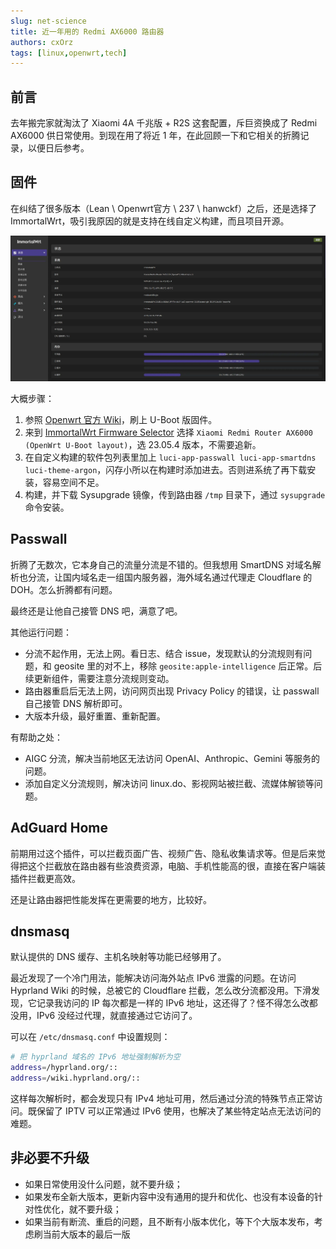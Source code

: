 ```yaml
---
slug: net-science
title: 近一年用的 Redmi AX6000 路由器
authors: cxOrz
tags: [linux,openwrt,tech]
---
```


## 前言

去年搬完家就淘汰了 Xiaomi 4A 千兆版 + R2S 这套配置，斥巨资换成了 Redmi AX6000 供日常使用。到现在用了将近 1 年，在此回顾一下和它相关的折腾记录，以便日后参考。

## 固件

在纠结了很多版本（Lean \ Openwrt官方 \ 237 \ hanwckf）之后，还是选择了 ImmortalWrt，吸引我原因的就是支持在线自定义构建，而且项目开源。

![ax6000-immortalwrt-img](ax6000-immortalwrt.webp)

<!-- truncate -->

大概步骤：

1. 参照 [Openwrt 官方 Wiki](https://openwrt.org/toh/xiaomi/redmi_ax6000)，刷上 U-Boot 版固件。
2. 来到 [ImmortalWrt Firmware Selector](https://firmware-selector.immortalwrt.org/) 选择 `Xiaomi Redmi Router AX6000 (OpenWrt U-Boot layout)`，选 23.05.4 版本，不需要追新。
3. 在自定义构建的软件包列表里加上 `luci-app-passwall luci-app-smartdns luci-theme-argon`，闪存小所以在构建时添加进去。否则进系统了再下载安装，容易空间不足。
4. 构建，并下载 Sysupgrade 镜像，传到路由器 `/tmp` 目录下，通过 `sysupgrade` 命令安装。

## Passwall

折腾了无数次，它本身自己的流量分流是不错的。但我想用 SmartDNS 对域名解析也分流，让国内域名走一组国内服务器，海外域名通过代理走 Cloudflare 的 DOH。怎么折腾都有问题。

最终还是让他自己接管 DNS 吧，满意了吧。

其他运行问题：

- 分流不起作用，无法上网。看日志、结合 issue，发现默认的分流规则有问题，和 geosite 里的对不上，移除 `geosite:apple-intelligence` 后正常。后续更新组件，需要注意分流规则变动。
- 路由器重启后无法上网，访问网页出现 Privacy Policy 的错误，让 passwall 自己接管 DNS 解析即可。
- 大版本升级，最好重置、重新配置。

有帮助之处：

- AIGC 分流，解决当前地区无法访问 OpenAI、Anthropic、Gemini 等服务的问题。
- 添加自定义分流规则，解决访问 linux.do、影视网站被拦截、流媒体解锁等问题。

## AdGuard Home

前期用过这个插件，可以拦截页面广告、视频广告、隐私收集请求等。但是后来觉得把这个拦截放在路由器有些浪费资源，电脑、手机性能高的很，直接在客户端装插件拦截更高效。

还是让路由器把性能发挥在更需要的地方，比较好。

## dnsmasq

默认提供的 DNS 缓存、主机名映射等功能已经够用了。

最近发现了一个冷门用法，能解决访问海外站点 IPv6 泄露的问题。在访问 Hyprland Wiki 的时候，总被它的 Cloudflare 拦截，怎么改分流都没用。下滑发现，它记录我访问的 IP 每次都是一样的 IPv6 地址，这还得了？怪不得怎么改都没用，IPv6 没经过代理，就直接通过它访问了。

可以在 `/etc/dnsmasq.conf` 中设置规则：
```bash
# 把 hyprland 域名的 IPv6 地址强制解析为空
address=/hyprland.org/::
address=/wiki.hyprland.org/::
```

这样每次解析时，都会发现只有 IPv4 地址可用，然后通过分流的特殊节点正常访问。既保留了 IPTV 可以正常通过 IPv6 使用，也解决了某些特定站点无法访问的难题。

## 非必要不升级

- 如果日常使用没什么问题，就不要升级；
- 如果发布全新大版本，更新内容中没有通用的提升和优化、也没有本设备的针对性优化，就不要升级；
- 如果当前有断流、重启的问题，且不断有小版本优化，等下个大版本发布，考虑刷当前大版本的最后一版